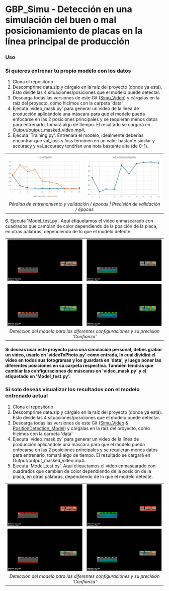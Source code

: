 
# GBP_Simu - Detección en una simulación del buen o mal posicionamiento de placas en la línea principal de producción

### Uso
### Si quieres entrenar tu propio modelo con los datos
1. Clona el repositorio  
2. Descomprime data.zip y cárgalo en la raíz del proyecto (donde ya está). Esto divide las 4 situaciones/posiciones que el modelo puede detectar.  
3. Descarga todas las versiones de este Git ([Simu_Video](https://github.com/IsmaTIBU/GBP_Simu/releases/tag/Simu_Video)) y cárgalas en la raíz del proyecto, como hicimos con la carpeta 'data'  
4. Ejecuta 'video_mask.py' para generar un video de la línea de producción aplicándole una máscara para que el modelo pueda enfocarse en las 2 posiciones principales y se requieran menos datos para entrenarlo, tomará algo de tiempo. El resultado se cargará en Output/output_masked_video.mp4.  
5. Ejecuta 'Training.py'. Entrenará el modelo, idealmente deberías encontrar que val_loss y loss terminen en un valor bastante similar y accuracy y val_accuracy tendrían una nota bastante alta (de 0-1).  
<table>
<tr>
<td><img src="README_images/loss.png" width="400"/></td>
<td><img src="README_images/val_accuracy.png" width="400"/></td>
</tr>
<tr>
<td colspan="2" align="center"><em>Pérdida de entrenamiento y validación / épocas | Precisión de validación / épocas</em></td>
</tr>
</table>
6. Ejecuta 'Model_test.py'. Aquí etiquetamos el video enmascarado con cuadrados que cambian de color dependiendo de la posición de la placa, en otras palabras, dependiendo de lo que el modelo detecte.  
<table>
<tr>
<td><img src="README_images/bp1_bp2.png" alt="Placa Cuadrada" width="400"/></td>
<td><img src="README_images/gp1_bp2.png" alt="Placa Cuadrada" width="400"/></td>
</tr>
<tr>
<td><img src="README_images/bp1_gp2.png" alt="Placa Cuadrada" width="400"/></td>
<td><img src="README_images/gp1_gp2.png" alt="Placa Cuadrada" width="400"/></td>
</tr>
<tr>
<td colspan="4" align="center"><em>Detección del modelo para las diferentes configuraciones y su precisión 'Confianza'</em></td>
</tr>
</table>

#### Si deseas usar este proyecto para una simulación personal, debes grabar un video, usarlo en 'videoToPhoto.py' como entrada, lo cual dividirá el video en todos sus fotogramas y los guardará en 'data', y luego poner las diferentes posiciones en su carpeta respectiva. También tendrás que cambiar las configuraciones de máscaras en 'video_mask.py' y el etiquetado en 'Model_test.py'.   

### Si solo deseas visualizar los resultados con el modelo entrenado actual  
1. Clona el repositorio
2. Descomprime data.zip y cárgalo en la raíz del proyecto (donde ya está). Esto divide las 4 situaciones/posiciones que el modelo puede detectar.
3. Descarga todas las versiones de este Git ([Simu_Video](https://github.com/IsmaTIBU/GBP_Simu/releases/tag/Simu_Video) & [PositionDetection_Model](https://github.com/IsmaTIBU/GBP_Simu/releases/tag/PosiotionDetection_Model)) y cárgalas en la raíz del proyecto, como hicimos con la carpeta 'data'  
4. Ejecuta 'video_mask.py' para generar un video de la línea de producción aplicándole una máscara para que el modelo pueda enfocarse en las 2 posiciones principales y se requieran menos datos para entrenarlo, tomará algo de tiempo. El resultado se cargará en Output/output_masked_video.mp4.  
5. Ejecuta 'Model_test.py'. Aquí etiquetamos el video enmascarado con cuadrados que cambian de color dependiendo de la posición de la placa, en otras palabras, dependiendo de lo que el modelo detecte.
<table>
<tr>
<td><img src="README_images/bp1_bp2.png" alt="Placa Cuadrada" width="400"/></td>
<td><img src="README_images/gp1_bp2.png" alt="Placa Cuadrada" width="400"/></td>
</tr>
<tr>
<td><img src="README_images/bp1_gp2.png" alt="Placa Cuadrada" width="400"/></td>
<td><img src="README_images/gp1_gp2.png" alt="Placa Cuadrada" width="400"/></td>
</tr>
<tr>
<td colspan="4" align="center"><em>Detección del modelo para las diferentes configuraciones y su precisión 'Confianza'</em></td>
</tr>
</table>
